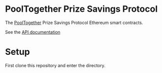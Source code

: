 # PoolTogether Prize Savings Protocol

The [PoolTogether](https://www.pooltogether.com/) Prize Savings Protocol Ethereum smart contracts.

See the [API documentation](https://docs.pooltogether.com/)

# Setup

First clone this repository and enter the directory.


